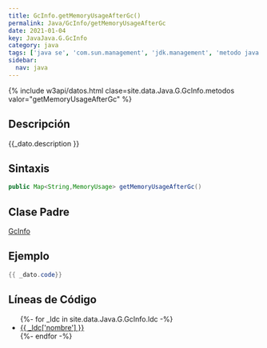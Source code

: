 ```yaml
---
title: GcInfo.getMemoryUsageAfterGc()
permalink: Java/GcInfo/getMemoryUsageAfterGc
date: 2021-01-04
key: JavaJava.G.GcInfo
category: java
tags: ['java se', 'com.sun.management', 'jdk.management', 'metodo java', 'Java 1.5']
sidebar: 
  nav: java
---
```


{% include w3api/datos.html clase=site.data.Java.G.GcInfo.metodos valor="getMemoryUsageAfterGc" %}

## Descripción
{{_dato.description }}

## Sintaxis
~~~java
public Map<String,MemoryUsage> getMemoryUsageAfterGc()
~~~

## Clase Padre
[GcInfo](/Java/GcInfo/)

## Ejemplo
~~~java
{{ _dato.code}}
~~~

## Líneas de Código
<ul>
{%- for _ldc in site.data.Java.G.GcInfo.ldc -%}
   <li>
       <a href="{{_ldc['url'] }}">{{ _ldc['nombre'] }}</a>
   </li>
{%- endfor -%}
</ul>
